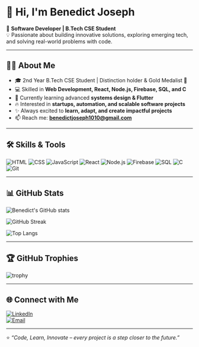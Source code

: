 # 👋 Hi, I'm Benedict Joseph  

🚀 **Software Developer | B.Tech CSE Student**  
💡 Passionate about building innovative solutions, exploring emerging tech, and solving real-world problems with code.  

---

## 🧑‍💻 About Me
- 🎓 2nd Year B.Tech CSE Student | Distinction holder & Gold Medalist 🏅  
- 💻 Skilled in **Web Development, React, Node.js, Firebase, SQL, and C**  
- 🌱 Currently learning advanced **systems design & Flutter**  
- 🔥 Interested in **startups, automation, and scalable software projects**  
- ✨ Always excited to **learn, adapt, and create impactful projects**  
- 📫 Reach me: **benedictjoseph1010@gmail.com**  

---

## 🛠️ Skills & Tools  
![HTML](https://img.shields.io/badge/HTML5-E34F26?style=for-the-badge&logo=html5&logoColor=white)
![CSS](https://img.shields.io/badge/CSS3-1572B6?style=for-the-badge&logo=css3&logoColor=white)
![JavaScript](https://img.shields.io/badge/JavaScript-F7DF1E?style=for-the-badge&logo=javascript&logoColor=black)
![React](https://img.shields.io/badge/React-20232A?style=for-the-badge&logo=react&logoColor=61DAFB)
![Node.js](https://img.shields.io/badge/Node.js-339933?style=for-the-badge&logo=node.js&logoColor=white)
![Firebase](https://img.shields.io/badge/Firebase-FFCA28?style=for-the-badge&logo=firebase&logoColor=black)
![SQL](https://img.shields.io/badge/SQL-025E8C?style=for-the-badge&logo=database&logoColor=white)
![C](https://img.shields.io/badge/C-00599C?style=for-the-badge&logo=c&logoColor=white)
![Git](https://img.shields.io/badge/Git-F05032?style=for-the-badge&logo=git&logoColor=white)

---

## 📊 GitHub Stats  
![Benedict's GitHub stats](https://github-readme-stats.vercel.app/api?username=BenedictJoseph&show_icons=true&theme=radical)  

![GitHub Streak](https://github-readme-streak-stats.herokuapp.com/?user=BenedictJoseph&theme=radical)  

![Top Langs](https://github-readme-stats.vercel.app/api/top-langs/?username=BenedictJoseph&layout=compact&theme=radical)  

---

## 🏆 GitHub Trophies  
![trophy](https://github-profile-trophy.vercel.app/?username=BenedictJoseph&theme=darkhub&column=4)  

---

## 🌐 Connect with Me  

[![LinkedIn](https://img.shields.io/badge/LinkedIn-0077B5?style=for-the-badge&logo=linkedin&logoColor=white)](https://www.linkedin.com/in/benedict-joseph-a6ab59293)  
[![Email](https://img.shields.io/badge/Email-D14836?style=for-the-badge&logo=gmail&logoColor=white)](mailto:benedictjoseph1010@gmail.com)  

---

⭐️ _“Code, Learn, Innovate – every project is a step closer to the future.”_
